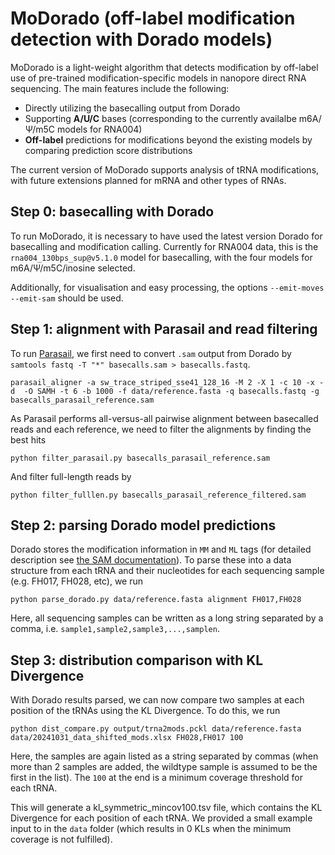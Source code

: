 # MoDorado (off-label modification detection with Dorado models)
MoDorado is a light-weight algorithm that detects modification by off-label use of pre-trained modification-specific models in nanopore direct RNA sequencing. The main features include the following:

- Directly utilizing the basecalling output from Dorado
- Supporting **A/U/C** bases (corresponding to the currently availalbe m6A/Ψ/m5C models for RNA004)
- **Off-label** predictions for modifications beyond the existing models by comparing prediction score distributions 

The current version of MoDorado supports analysis of tRNA modifications, with future extensions planned for mRNA and other types of RNAs.

## Step 0: basecalling with Dorado
To run MoDorado, it is necessary to have used the latest version Dorado for basecalling and modification calling. Currently for RNA004 data, this is the `rna004_130bps_sup@v5.1.0` model for basecalling, with the four models for m6A/Ψ/m5C/inosine selected. 

Additionally, for visualisation and easy processing, the options `--emit-moves --emit-sam` should be used.


## Step 1: alignment with Parasail and read filtering
To run [Parasail](https://github.com/jeffdaily/parasail), we first need to convert `.sam` output from Dorado by `samtools fastq -T "*" basecalls.sam > basecalls.fastq`.  
```
parasail_aligner -a sw_trace_striped_sse41_128_16 -M 2 -X 1 -c 10 -x -d  -O SAMH -t 6 -b 1000 -f data/reference.fasta -q basecalls.fastq -g basecalls_parasail_reference.sam
```
As Parasail performs all-versus-all pairwise alignment between basecalled reads and each reference, we need to filter the alignments by finding the best hits
```
python filter_parasail.py basecalls_parasail_reference.sam
```
And filter full-length reads by
```
python filter_fulllen.py basecalls_parasail_reference_filtered.sam
```

## Step 2: parsing Dorado model predictions
Dorado stores the modification information in `MM` and `ML` tags (for detailed description see [the SAM documentation](https://samtools.github.io/hts-specs/SAMv1.pdf)). To parse these into a data structure from each tRNA and their nucleotides for each sequencing sample (e.g. FH017, FH028, etc), we run
```
python parse_dorado.py data/reference.fasta alignment FH017,FH028
```
Here, all sequencing samples can be written as a long string separated by a comma, i.e. `sample1,sample2,sample3,...,samplen`. 

## Step 3: distribution comparison with KL Divergence 
With Dorado results parsed, we can now compare two samples at each position of the tRNAs using the KL Divergence. To do this, we run 
```
python dist_compare.py output/trna2mods.pckl data/reference.fasta data/20241031_data_shifted_mods.xlsx FH028,FH017 100
```
Here, the samples are again listed as a string separated by commas (when more than 2 samples are added, the wildtype sample is assumed to be the first in the list). The `100` at the end is a minimum coverage threshold for each tRNA.

This will generate a kl_symmetric_mincov100.tsv file, which contains the KL Divergence for each position of each tRNA. We provided a small example input to in the `data` folder (which results in 0 KLs when the minimum coverage is not fulfilled).
